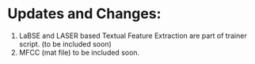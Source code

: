 # Updates and Changes:
1. LaBSE and LASER based Textual Feature Extraction are part of trainer script. (to be included soon)
2. MFCC (mat file) to be included soon.
